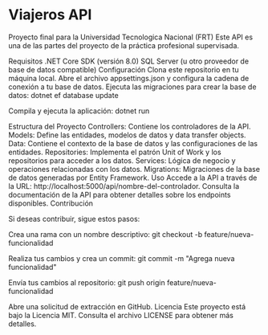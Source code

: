 # Viajeros API
Proyecto final para la Universidad Tecnologica Nacional (FRT)
Este API es una de las partes del proyecto de la práctica profesional supervisada.

Requisitos
.NET Core SDK (versión 8.0)
SQL Server (u otro proveedor de base de datos compatible)
Configuración
Clona este repositorio en tu máquina local.
Abre el archivo appsettings.json y configura la cadena de conexión a tu base de datos.
Ejecuta las migraciones para crear la base de datos:
dotnet ef database update

Compila y ejecuta la aplicación:
dotnet run

Estructura del Proyecto
Controllers: Contiene los controladores de la API.
Models: Define las entidades, modelos de datos y data transfer objects.
Data: Contiene el contexto de la base de datos y las configuraciones de las entidades.
Repositories: Implementa el patrón Unit of Work y los repositorios para acceder a los datos.
Services: Lógica de negocio y operaciones relacionadas con los datos.
Migrations: Migraciones de la base de datos generadas por Entity Framework.
Uso
Accede a la API a través de la URL: http://localhost:5000/api/nombre-del-controlador.
Consulta la documentación de la API para obtener detalles sobre los endpoints disponibles.
Contribución

Si deseas contribuir, sigue estos pasos:

Crea una rama con un nombre descriptivo:
git checkout -b feature/nueva-funcionalidad

Realiza tus cambios y crea un commit:
git commit -m "Agrega nueva funcionalidad"

Envía tus cambios al repositorio:
git push origin feature/nueva-funcionalidad

Abre una solicitud de extracción en GitHub.
Licencia
Este proyecto está bajo la Licencia MIT. Consulta el archivo LICENSE para obtener más detalles.
